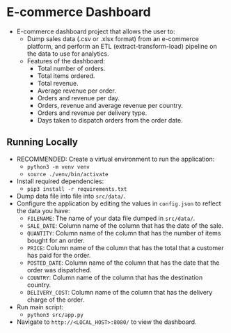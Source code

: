 # E-commerce Dashboard

- E-commerce dashboard project that allows the user to:
	- Dump sales data (.csv or .xlsx format) from an e-commerce platform, and perform an ETL (extract-transform-load) pipeline on the data to use for analytics.
	- Features of the dashboard:
		- Total number of orders.
		- Total items ordered.
		- Total revenue.
		- Average revenue per order.
		- Orders and revenue per day.
		- Orders, revenue and average revenue per country.
		- Orders and revenue per delivery type.
		- Days taken to dispatch orders from the order date.

## Running Locally

- RECOMMENDED: Create a virtual environment to run the application:
	- <code>python3 -m venv venv</code>
	- <code>source ./venv/bin/activate</code>
- Install required dependencies:
	- <code>pip3 install -r requirements.txt</code>
- Dump data file into file into <code>src/data/</code>.
- Configure the application by editing the values in <code>config.json</code> to reflect the data you have:
	- <code>FILENAME</code>: The name of your data file dumped in <code>src/data/</code>.
	- <code>SALE_DATE</code>: Column name of the column that has the date of the sale.
	- <code>QUANTITY</code>: Column name of the column that has the number of items bought for an order.
	- <code>PRICE</code>: Column name of the column that has the total that a customer has paid for the order.
	- <code>POSTED_DATE</code>: Column name of the column that has the date that the order was dispatched.
	- <code>COUNTRY</code>: Column name of the column that has the destination country.
	- <code>DELIVERY_COST</code>: Column name of the column that has the delivery charge of the order.
- Run main script:
	- <code>python3 src/app.py</code>
- Navigate to <code>http://<LOCAL_HOST>:8080/</code> to view the dashboard.
